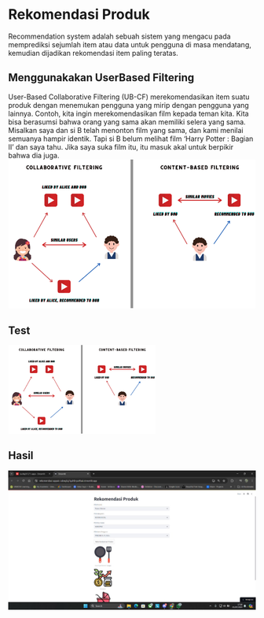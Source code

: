 # Rekomendasi Produk
Recommendation system adalah sebuah sistem yang mengacu pada memprediksi sejumlah item atau data untuk pengguna di masa mendatang, kemudian dijadikan rekomendasi item paling teratas. 

## Menggunakakan UserBased Filtering 
User-Based Collaborative Filtering (UB-CF) merekomendasikan item suatu produk dengan menemukan pengguna yang mirip dengan pengguna yang lainnya. Contoh, kita ingin merekomendasikan film kepada teman kita. Kita bisa berasumsi bahwa orang yang sama akan memiliki selera yang sama. Misalkan saya dan si B telah menonton film yang sama, dan kami menilai semuanya hampir identik. Tapi si B belum melihat film ‘Harry Potter : Bagian II’ dan saya tahu. Jika saya suka film itu, itu masuk akal untuk berpikir bahwa dia juga.
![alt text](https://github.com/taufiq26127/rekomendasi-produk/blob/main/apps/user-based.png?raw=true)

## Test
<img src="https://github.com/taufiq26127/rekomendasi-produk/blob/main/apps/user-based.png?raw=true" alt="Deskripsi Gambar" width="300"/>


## Hasil
![alt text](https://github.com/taufiq26127/rekomendasi-produk/blob/main/apps/view.jpg?raw=true)




